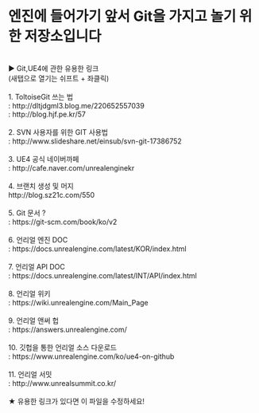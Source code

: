 ﻿

# 엔진에 들어가기 앞서 Git을 가지고 놀기 위한 저장소입니다
<br />
▶ Git,UE4에 관한 유용한 링크 <br />
(새탭으로 열기는 쉬프트 + 좌클릭)<br />
<br />
1. ToltoiseGit 쓰는 법<br />
: http://dltjdgml3.blog.me/220652557039 <br />
: http://blog.hjf.pe.kr/57 <br />
<br />
2. SVN 사용자를 위한 GIT 사용법<br />
: http://www.slideshare.net/einsub/svn-git-17386752 <br />
<br />
3. UE4 공식 네이버까페 <br />
: http://cafe.naver.com/unrealenginekr <br />
<br />
4. 브랜치 생성 및 머지 <br />
http://blog.sz21c.com/550 <br />
<br />
5. Git 문서 ? <br />
: https://git-scm.com/book/ko/v2 <br />
<br /> 
6. 언리얼 엔진 DOC <br />
: https://docs.unrealengine.com/latest/KOR/index.html <br />
<br />
7. 언리얼 API DOC <br />
: https://docs.unrealengine.com/latest/INT/API/index.html <br />
<br />
8. 언리얼 위키 <br />
: https://wiki.unrealengine.com/Main_Page <br />
<br />
9. 언리얼 앤써 헙 <br />
: https://answers.unrealengine.com/ <br />
<br />
10. 깃헙을 통한 언리얼 소스 다운로드 <br />
: https://www.unrealengine.com/ko/ue4-on-github <br />
<br />
11. 언리얼 서밋 <br />
: http://www.unrealsummit.co.kr/ <br />
<br />
★ 유용한 링크가 있다면 이 파일을 수정하세요!
